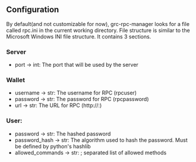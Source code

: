 ## Configuration
By default(and not customizable for now), grc-rpc-manager looks for a file called rpc.ini in the current working directory. File structure is similar to the Microsoft Windows INI file structure. It contains 3 sections.
### Server
* port -> int: The port that will be used by the server
### Wallet
* username -> str: The username for RPC (rpcuser)
* password -> str: The password for RPC (rpcpassword)
* url -> str: The URL for RPC (http://<ip>:<rpcport>)
### User:<username>
* password -> str: The hashed password
* password_hash -> str: The algorithm used to hash the password. Must be defined by python's hashlib
* allowed_commands -> str: ; separated list of allowed methods
